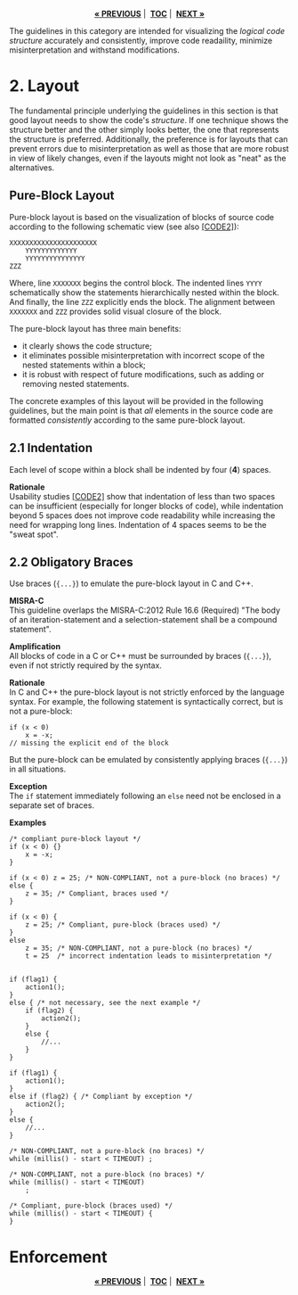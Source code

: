 <p align="center">
<a href="SECTION1.md"><b>«&nbsp;PREVIOUS</b></a>&nbsp;|&nbsp;
<a href="README.md"><b>TOC</b></a>&nbsp;|&nbsp;
<a href="SECTION3.md"><b>NEXT&nbsp;»</b></a>
</p>

The guidelines in this category are intended for visualizing the _logical code structure_ accurately and consistently, improve code readaility, minimize misinterpretation and withstand modifications. 

# 2. Layout
The fundamental principle underlying the guidelines in this section is that good layout needs to show the code's _structure_. If one technique shows the structure better and the other simply looks better, the one that represents the structure is preferred. Additionally, the preference is for layouts that can prevent errors due to misinterpretation as well as those that are more robust in view of likely changes, even if the layouts might not look as "neat" as the alternatives.


## Pure-Block Layout
Pure-block layout is based on the visualization of blocks of source code according to the following schematic view (see also [[CODE2]](README.md#07-references)):

```
XXXXXXXXXXXXXXXXXXXXXX
    YYYYYYYYYYYYY
    YYYYYYYYYYYYYYY
ZZZ
```
Where, line `XXXXXXX` begins the control block. The indented lines `YYYY` schematically show the statements hierarchically nested within the block. And finally, the line `ZZZ` explicitly ends the block. The alignment between `XXXXXXX` and `ZZZ` provides solid visual closure of the block.

The pure-block layout has three main benefits:
- it clearly shows the code structure;
- it eliminates possible misinterpretation with incorrect scope of the nested statements within a block;
- it is robust with respect of future modifications, such as adding or removing nested statements.

The concrete examples of this layout will be provided in the following guidelines, but the main point is that _all_ elements in the source code are formatted _consistently_ according to the same pure-block layout.


## 2.1 Indentation
Each level of scope within a block shall be indented by four (__4__) spaces.

__Rationale__<br>
Usability studies [[CODE2]](README.md#07-references) show that indentation of less than two spaces can be insufficient (especially for longer blocks of code), while indentation beyond 5 spaces does not improve code readability while increasing the need for wrapping long lines. Indentation of 4 spaces seems to be the "sweat spot".


## 2.2 Obligatory Braces
Use braces (`{...}`) to emulate the pure-block layout in C and C++.

__MISRA-C__<br>
This guideline overlaps the MISRA-C:2012 Rule 16.6 (Required) "The body of an iteration-statement and a selection-statement shall be a compound statement".

__Amplification__<br>
All blocks of code in a C or C++ must be surrounded by braces (`{...}`), even if not strictly required by the syntax.

__Rationale__<br>
In C and C++ the pure-block layout is not strictly enforced by the language syntax. For example, the following statement is syntactically correct, but is not a pure-block:

```
if (x < 0) 
    x = -x;
// missing the explicit end of the block
```
But the pure-block can be emulated by consistently applying braces (`{...}`) in all situations.

__Exception__<br>
The `if` statement immediately following an `else` need not be enclosed in a separate set of braces.

__Examples__<br>
```
/* compliant pure-block layout */
if (x < 0) {}
    x = -x;
}

if (x < 0) z = 25; /* NON-COMPLIANT, not a pure-block (no braces) */
else {
    z = 35; /* Compliant, braces used */
}

if (x < 0) {
    z = 25; /* Compliant, pure-block (braces used) */
}
else
    z = 35; /* NON-COMPLIANT, not a pure-block (no braces) */
    t = 25  /* incorrect indentation leads to misinterpretation */ 


if (flag1) {
    action1();
}
else { /* not necessary, see the next example */
	if (flag2) {
        action2();
    }
    else {
   	    //...
    }
}

if (flag1) {
    action1();
}
else if (flag2) { /* Compliant by exception */
    action2();
}
else {
	//...
}

/* NON-COMPLIANT, not a pure-block (no braces) */
while (millis() - start < TIMEOUT) ;

/* NON-COMPLIANT, not a pure-block (no braces) */
while (millis() - start < TIMEOUT)
    ;

/* Compliant, pure-block (braces used) */
while (millis() - start < TIMEOUT) {
}
```


# Enforcement


<p align="center">
<a href="SECTION1.md"><b>«&nbsp;PREVIOUS</b></a>&nbsp;|&nbsp;
<a href="README.md"><b>TOC</b></a>&nbsp;|&nbsp;
<a href="SECTION3.md"><b>NEXT&nbsp;»</b></a>
</p>

